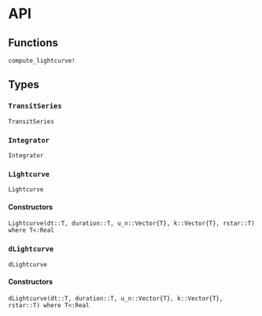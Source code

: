 # API

## Functions
```@docs
compute_lightcurve!
```

## Types

### `TransitSeries`
```@docs
TransitSeries
```

### `Integrator`
```@docs
Integrator
```

### `Lightcurve`
```@docs
Lightcurve
```
#### Constructors
```@docs
Lightcurve(dt::T, duration::T, u_n::Vector{T}, k::Vector{T}, rstar::T) where T<:Real
```

### `dLightcurve`
```@docs
dLightcurve
```
#### Constructors
```@docs
dLightcurve(dt::T, duration::T, u_n::Vector{T}, k::Vector{T}, rstar::T) where T<:Real
```
